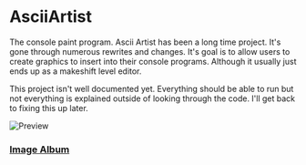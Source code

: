 # AsciiArtist
The console paint program. Ascii Artist has been a long time project. It's gone through numerous rewrites and changes. It's goal is to allow users to create graphics to insert into their console programs. Although it usually just ends up as a makeshift level editor.

This project isn't well documented yet. Everything should be able to run but not everything is explained outside of looking through the code. I'll get back to fixing this up later.

![Preview](http://i.imgur.com/pgMxidR.png)

### [Image Album](http://imgur.com/a/WwZDK)
